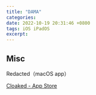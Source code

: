 ```yaml
---
title: "DAMA"
categories: 
date: 2022-10-19 20:31:46 +0800
tags: iOS iPadOS
excerpt: 
---
```









## Misc

Redacted（macOS app）

[Cloaked - App Store](https://apps.apple.com/us/app/id1598229364)

